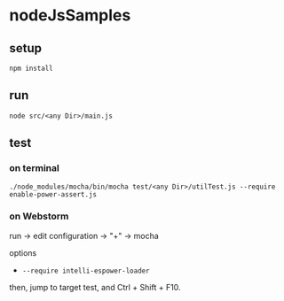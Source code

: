 nodeJsSamples
=============

## setup

`npm install`

## run

`node src/<any Dir>/main.js`

## test

### on terminal

`./node_modules/mocha/bin/mocha test/<any Dir>/utilTest.js --require enable-power-assert.js`

### on Webstorm

run -> edit configuration -> "+" -> mocha

options

- `--require intelli-espower-loader`

then, jump to target test, and Ctrl + Shift + F10.
